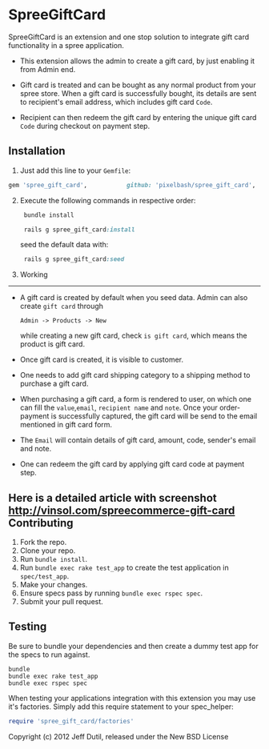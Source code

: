 SpreeGiftCard
=============

SpreeGiftCard is an extension and one stop solution to integrate gift card functionality in a spree application.

* This extension allows the admin to create a gift card, by just enabling it from Admin end.

* Gift card is treated and can be bought as any normal product from your spree store. When a gift card is successfully bought, its details are sent to recipient's email address, which includes gift card `Code`.

* Recipient can then redeem the gift card by entering the unique gift card `Code` during checkout on payment step.

## Installation

1. Just add this line to your `Gemfile`:
  ```ruby
  gem 'spree_gift_card',           github: 'pixelbash/spree_gift_card',   branch: 'x-x-stable'
  ```

2. Execute the following commands in respective order:

   ```ruby
    bundle install
    ```

   ```ruby
    rails g spree_gift_card:install
    ```
    seed the default data with:
   ```ruby
    rails g spree_gift_card:seed
    ```

3. Working
---

* A gift card is created by default when you seed data. Admin can also create `gift card` through

    `Admin -> Products -> New`

    while creating a new gift card, check `is gift card`, which means the product is gift card.
* Once gift card is created, it is visible to customer.
* One needs to add gift card shipping category to a shipping method to purchase a gift card.
* When purchasing a gift card, a form is rendered to user, on which one can fill the `value`,`email`, `recipient name` and `note`. Once your order-payment is successfully captured, the gift card will be send to the email mentioned in gift card form.
* The `Email` will contain details of gift card, amount, code, sender's email and note.
* One can redeem the gift card by applying gift card code at payment step.

**Here is a detailed article with screenshot http://vinsol.com/spreecommerce-gift-card**
Contributing
------------

1. Fork the repo.
2. Clone your repo.
3. Run `bundle install`.
4. Run `bundle exec rake test_app` to create the test application in `spec/test_app`.
5. Make your changes.
6. Ensure specs pass by running `bundle exec rspec spec`.
7. Submit your pull request.

Testing
-------

Be sure to bundle your dependencies and then create a dummy test app for the specs to run against.

```shell
bundle
bundle exec rake test_app
bundle exec rspec spec
```

When testing your applications integration with this extension you may use it's factories.
Simply add this require statement to your spec_helper:

```ruby
require 'spree_gift_card/factories'
```

Copyright (c) 2012 Jeff Dutil, released under the New BSD License
